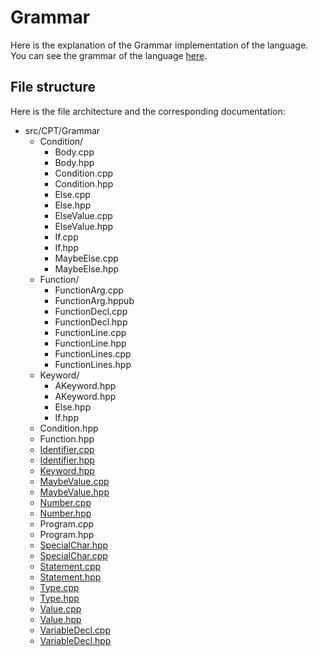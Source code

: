 # Grammar

Here is the explanation of the Grammar implementation of the language. You can see the grammar of the language [here](../usage/Grammar.md).

## File structure

Here is the file architecture and the corresponding documentation:

- src/CPT/Grammar
    - Condition/
        - Body.cpp
        - Body.hpp
        - Condition.cpp
        - Condition.hpp
        - Else.cpp
        - Else.hpp
        - ElseValue.cpp
        - ElseValue.hpp
        - If.cpp
        - If.hpp
        - MaybeElse.cpp
        - MaybeElse.hpp
    - Function/
        - FunctionArg.cpp
        - FunctionArg.hppub
        - FunctionDecl.cpp
        - FunctionDecl.hpp
        - FunctionLine.cpp
        - FunctionLine.hpp
        - FunctionLines.cpp
        - FunctionLines.hpp
    - Keyword/
        - AKeyword.hpp
        - AKeyword.hpp
        - Else.hpp
        - If.hpp
    - Condition.hpp
    - Function.hpp
    - [Identifier.cpp](Grammar/Identifier.md)
    - [Identifier.hpp](Grammar/Identifier.md)
    - [Keyword.hpp](Grammar/Keyword.md)
    - [MaybeValue.cpp](Grammar/MaybeValue.md)
    - [MaybeValue.hpp](Grammar/MaybeValue.md)
    - [Number.cpp](Grammar/Number.md)
    - [Number.hpp](Grammar/Number.md)
    - Program.cpp
    - Program.hpp
    - [SpecialChar.hpp](Grammar/SpecialChar.md)
    - [SpecialChar.cpp](Grammar/SpecialChar.md)
    - [Statement.cpp](Grammar/Statement.md)
    - [Statement.hpp](Grammar/Statement.md)
    - [Type.cpp](Grammar/Type.md)
    - [Type.hpp](Grammar/Type.md)
    - [Value.cpp](Grammar/Value.md)
    - [Value.hpp](Grammar/Value.md)
    - [VariableDecl.cpp](Grammar/VariableDecl.md)
    - [VariableDecl.hpp](Grammar/VariableDecl.md)
